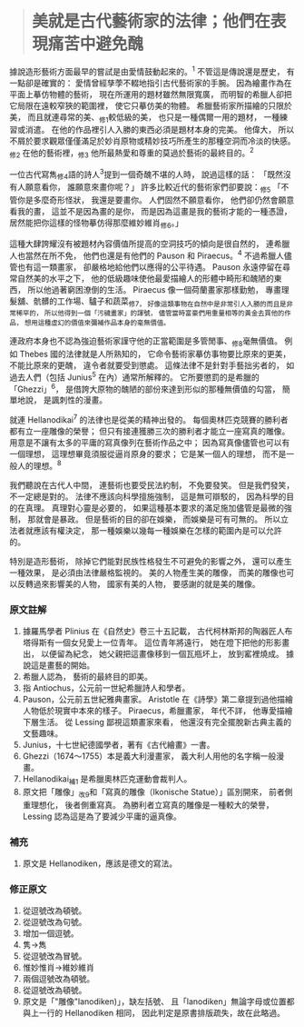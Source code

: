 > # 美就是古代藝術家的法律；他們在表現痛苦中避免醜

據說造形藝術方面最早的嘗試是由愛情鼓動起來的。<sup>1</sup>
不管這是傳說還是歷史，
有一點卻是確實的：
愛情曾經孳荸不輟地指引古代藝術家的手腕。
因為繪畫作為在平面上摹仿物體的藝術，
現在所運用的題材雖然無限寬廣，
而明智的希臘人卻把它局限在遠較窄狹的範圍裡，
使它只摹仿美的物體。
希臘藝術家所描繪的只限於美，
而且就連尋常的美、<sub>修1</sub>較低級的美，
也只是一種偶爾一用的題材，
一種練習或消遣。
在他的作品裡引人入勝的東西必須是題材本身的完美。
他偉大，
所以不屑於要求觀眾僅僅滿足於妙肖原物或精妙技巧所產生的那種空洞而冷淡的快感。<sub>修2</sub>
在他的藝術裡，<sub>修3</sub>
他所最熱愛和尊重的莫過於藝術的最終目的。<sup>2</sup>

一位古代寫雋<sub>修4</sub>語的詩人<sup>3</sup>提到一個奇醜不堪的人時，
說過這樣的話：
「既然沒有人願意看你，
誰願意來畫你呢？」
許多比較近代的藝術家們卻要說：<sub>修5</sub>
「不管你是多麼奇形怪狀，
我還是要畫你。
人們固然不願意看你，
他們卻仍然會願意看我的畫，
這並不是因為畫的是你，
而是因為這畫是我的藝術才能的一種憑證，
居然能把你這樣的怪物摹仿得那麼維妙維肖<sub>修6</sub>。」

這種大肆誇耀沒有被題材內容價值所提高的空洞技巧的傾向是很自然的，
連希臘人也當然在所不免，
他們也還是有他們的 Pauson 和 Piraecus。<sup>4</sup>
不過希臘人儘管也有這一類畫家，
卻嚴格地給他們以應得的公平待遇。
Pauson 永遠停留在尋常自然美的水平之下，
他的低級趣味使他最愛描繪人的形體中畸形和醜陋的東西，
所以他過著窮困潦倒的生活。
Piraecus 像一個荷蘭畫家那樣勤勉，
專畫理髮舖、骯髒的工作場、驢子和蔬菜<sub>修7</sup>，
好像這類事物在自然中是非常引人入勝的而且是非常稀罕的，
所以他得到一個「污穢畫家」的諢號，
儘管當時富豪們用重量相等的黃金去買他的作品，
想用這種虛幻的價值來彌補作品本身的毫無價值。

連政府本身也不認為強迫藝術家謹守他的正當範圍是多管閒事、<sub>修8</sub>毫無價值。
例如 Thebes 國的法律就是人所熟知的，
它命令藝術家摹仿事物要比原來的更美，
不能比原來的更醜，
違令者就要受到懲處。
這條法律不是針對手藝拙劣者的，
如過去人們（包括 Junius<sup>5</sup> 在內）通常所解釋的。
它所要懲罰的是希臘的「Ghezzi」<sup>6</sup>，
是借誇大原物的醜陋的部份來達到形似的那種無價值的勾當，
簡單地說，
是諷刺性的漫畫。

就連 Hellanodikai<sup>7</sup> 的法律也是從美的精神出發的。
每個奧林匹克競賽的勝利者都有立一座雕像的榮譽；
但只有接連獲勝三次的勝利者才能立一座寫真的雕像。
用意是不讓有太多的平庸的寫真像列在藝術作品之中；
因為寫真像儘管也可以有一個理想，
這理想畢竟須服從逼肖原身的要求；
它是某一個人的理想，
而不是一般人的理想。<sup>8</sup>

我們聽說在古代人中間，
連藝術也要受民法約制，
不免要發笑。
但是我們發笑，
不一定總是對的。
法律不應該向科學擅施強制，
這是無可辯駁的，
因為科學的目的在真理。
真理對心靈是必要的，
如果這種基本要求的滿足施加儘管是最微的強制，
那就會是暴政。
但是藝術的目的卻在娛樂，
而娛樂是可有可無的。
所以立法者就應該有權決定，
那一種娛樂以幾每一種娛樂在怎樣的範圍內是可以允許的。

特別是造形藝術，
除掉它們能對民族性格發生不可避免的影響之外，
還可以產生一種效果，
是必須由法律嚴格監視的。
美的人物產生美的雕像，
而美的雕像也可以反轉過來影響美的人物，
國家有美的人物，
要感謝的就是美的雕像。


### 原文註解 ###

1. 據羅馬學者 Plinius 在《自然史》卷三十五記載，
	古代柯林斯邦的陶器匠人布塔得斯有一個女兒愛上一位青年。
	這位青年將遠行，
	她在燈下把他的形影畫出，
	以便留為紀念，
	她父親把這畫像移到一個瓦瓶坏上，
	放到窰裡燒成。
	據說這是畫藝的開始。
2. 希臘人認為，
	藝術的最終目的即美。
3. 指 Antiochus，公元前一世紀希臘詩人和學者。
4. Pauson，公元前五世紀雅典畫家。
	Aristotle 在《詩學》第二章提到過他描繪人物低於現實中本來的樣子。
	Piraecus，希臘畫家，
	年代不詳，
	他專愛描繪下層生活。
	從 Lessing 鄙視這類畫家來看，
	他還沒有完全擺脫新古典主義的文藝趣味。
5. Junius，十七世紀德國學者，著有《古代繪畫》一書。
6. Ghezzi（1674～1755）本是義大利漫畫家，
	義大利人用他的名字稱一般漫畫。
7. Hellanodikai<sub>補1</sub> 是希臘奧林匹克運動會裁判人。
8. 原文把「雕像」<sub>改9</sub>和「寫真的雕像（Ikonische Statue）」區別開來，
	前者側重理想化，
	後者側重寫真。
	為勝利者立寫真的雕像是一種較大的榮譽，
	Lessing 認為這是為了要減少平庸的逼真像。


### 補充 ###

1. 原文是 Hellanodiken，應該是德文的寫法。


### 修正原文 ###

1. 從逗號改為頓號。
2. 從逗號改為句號。
3. 增加一個逗號。
4. 隽→雋
5. 從逗號改為冒號。
6. 惟妙惟肖→維妙維肖
7. 兩個逗號改為頓號。
8. 從逗號改為頓號。
9. 原文是「"雕像"lanodiken)」，缺左括號、
	且「lanodiken」無論字母或位置都與上一行的 Hellanodiken 相同，
	因此判定是原書排版疏失，故在此略過。
